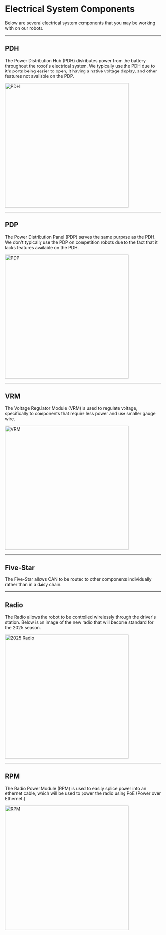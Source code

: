 # Electrical System Components

Below are several electrical system components that you may be working with on our robots.

---

## PDH

The Power Distribution Hub (PDH) distributes power from the battery throughout the robot's electrical system. We typically use the PDH due to it's ports being easier to open, it having a native voltage display, and other features not available on the PDP.

<img src="https://cdn11.bigcommerce.com/s-t3eo8vwp22/images/stencil/1280x1280/products/602/3245/REV-11-1850-Power-Distribution-Hub-Hero-FINAL__29576.1704386743.png?c=2" alt="PDH" width="400"/>

---

## PDP

The Power Distribution Panel (PDP) serves the same purpose as the PDH. We don't typically use the PDP on competition robots due to the fact that it lacks features available on the PDH.

<img src="https://cdn11.bigcommerce.com/s-7cuph2j78p/images/stencil/1280x1280/products/188/586/PDP__05475.1641569906.jpg?c=1" alt="PDP" width="400"/>

---

## VRM

The Voltage Regulator Module (VRM) is used to regulate voltage, specifically to components that require less power and use smaller gauge wire.

<img src="https://cdn11.bigcommerce.com/s-7cuph2j78p/images/stencil/1280x1280/products/178/587/VRM__22344.1641570374.jpg?c=1" alt="VRM" width="400"/>

---

## Five-Star

The Five-Star allows CAN to be routed to other components individually rather than in a daisy chain.

---

## Radio

The Radio allows the robot to be controlled wirelessly through the driver's station. Below is an image of the new radio that will become standard for the 2025 season.

<img src="https://frc-radio.vivid-hosting.net/~gitbook/image?url=https%3A%2F%2F4239402461-files.gitbook.io%2F%7E%2Ffiles%2Fv0%2Fb%2Fgitbook-x-prod.appspot.com%2Fo%2Fspaces%252FzaDthb1gXvbj84qIfOUE%252Fuploads%252Fxxsihiyk82pWBFoxhk1P%252FIMG_6513.jpeg%3Falt%3Dmedia%26token%3Dac0484d9-dbc6-42e1-8940-1dda140c49f3&width=300&dpr=1&quality=100&sign=cc769a20cad48a50834eae4fe6e5d9d73dc524fd2ba5d162920fc3a18ae8d8d3" alt="2025 Radio" width="400"/>

---

## RPM

The Radio Power Module (RPM) is used to easily splice power into an ethernet cable, which will be used to power the radio using PoE (Power over Ethernet.)

<img src="https://cdn11.bigcommerce.com/s-t3eo8vwp22/images/stencil/1280x1280/products/601/3249/REV-11-1856-RadioPowerModule-Hero-FINAL__11706.1704391002.png?c=2" alt="RPM" width="400"/>